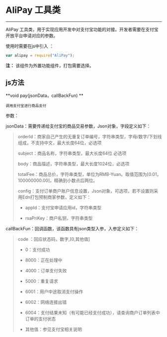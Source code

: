 # AliPay 工具类

----------

AliPay 工具类，用于实现应用开发中对支付宝功能的对接。开发者需要在支付宝开放平台申请对应的参数。

使用时需要在js中引入 ：

```javascript
var alipay = require("AliPay"); 
```

**注：** 该组件为外置功能组件，打包需要选择。

<h2 id="cid_1">js方法</h2>  

<span id="ff_0">**void pay(jsonData，callBackFun) **</span>  

<code>调用支付宝进行商品支付</code>  

参数：  

jsonData：需要传递给支付宝的商品交易参数，Json对象，字段定义如下：  

> orderId：商家自己产生的无重复订单编号，字符串类型，字母/数字/下划线组成，不支持中文，最大长度64位，必选项
> 
> subject：商品名称，字符串类型，最大长度64位 必选项
> 
> body：商品描述，字符串类型，最大长度1024位，必选项
> 
> totalFee：商品总价，字符串类型，单位为RMB-Yuan。取值范围为[0.01，100000000.00]，精确到小数点后两位。
> 
> config：支付订单商户账户信息设置，Json对象，可选项，若不设置则采用Edn打包预制商家参数，定义如下：
> 
> -  appId：支付宝申请应用id，字符串类型
> 
> -  rsaPriKey：商户私钥，字符串类型
        
callBackFun：回调函数，该函数具有json类型入参，入参定义如下：

> code ：回应状态码，数字,[0,其他值]
> 
> -  0：支付成功
> 
> - 8000：正在处理中
> 
> - 4000：订单支付失败
> 
> - 5000：重复请求
> 
> - 6001：用户中途取消支付操作
> 
> - 6002：网络连接出错
> 
> -  6004：支付结果未知（有可能已经支付成功），请查询商户订单列表中订单的支付状态
> 
> -  其他值：参见支付宝相关说明
